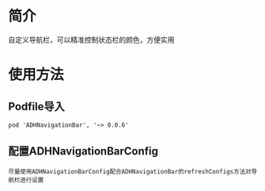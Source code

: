 # 简介
自定义导航栏，可以精准控制状态栏的颜色，方便实用

# 使用方法
## Podfile导入
```
pod 'ADHNavigationBar', '~> 0.0.6'
```
## 配置ADHNavigationBarConfig
```
尽量使用ADHNavigationBarConfig配合ADHNavigationBar的refreshConfigs方法对导航栏进行设置
```

